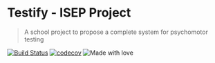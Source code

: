 # Testify - ISEP Project

> A school project to propose a complete system for psychomotor testing

[![Build Status](https://travis-ci.org/Astropilot/appsy_project.svg?branch=master)](https://travis-ci.org/Astropilot/appsy_project)
[![codecov](https://codecov.io/gh/Astropilot/appsy_project/branch/master/graph/badge.svg)](https://codecov.io/gh/Astropilot/appsy_project)
![Made with love](https://img.shields.io/badge/Made%20with-%E2%9D%A4%EF%B8%8F-yellow.svg)
